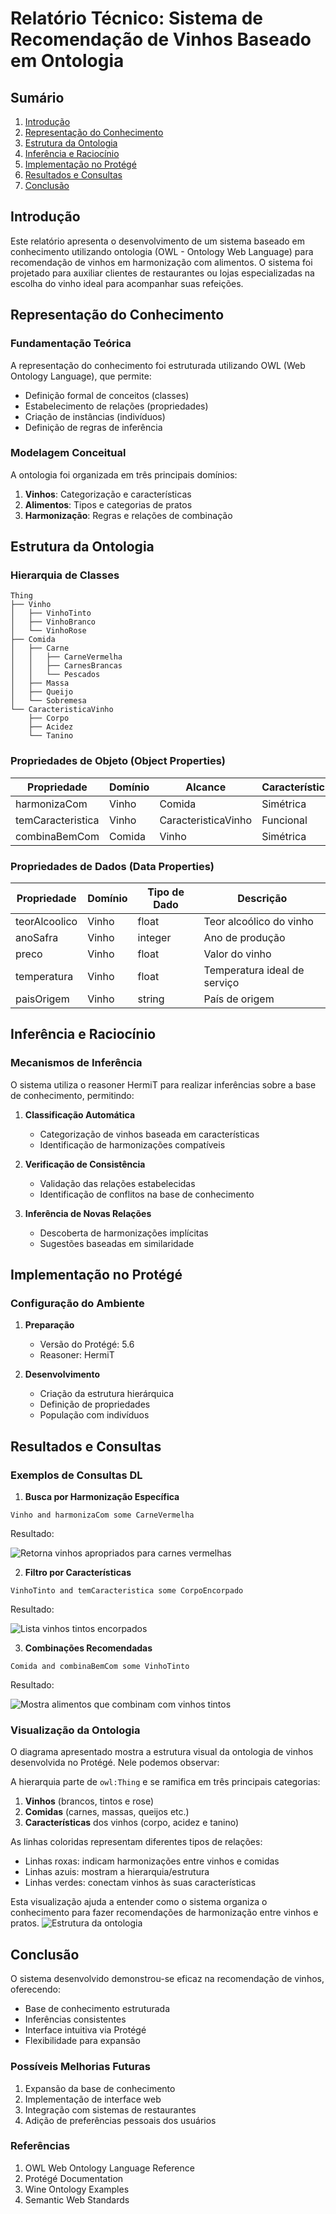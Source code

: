 # Relatório Técnico: Sistema de Recomendação de Vinhos Baseado em Ontologia

## Sumário
1. [Introdução](#introdução)
2. [Representação do Conhecimento](#representação-do-conhecimento)
3. [Estrutura da Ontologia](#estrutura-da-ontologia)
4. [Inferência e Raciocínio](#inferência-e-raciocínio)
5. [Implementação no Protégé](#implementação-no-protégé)
6. [Resultados e Consultas](#resultados-e-consultas)
7. [Conclusão](#conclusão)

## Introdução

Este relatório apresenta o desenvolvimento de um sistema baseado em conhecimento utilizando ontologia (OWL - Ontology Web Language) para recomendação de vinhos em harmonização com alimentos. O sistema foi projetado para auxiliar clientes de restaurantes ou lojas especializadas na escolha do vinho ideal para acompanhar suas refeições.

## Representação do Conhecimento

### Fundamentação Teórica

A representação do conhecimento foi estruturada utilizando OWL (Web Ontology Language), que permite:
- Definição formal de conceitos (classes)
- Estabelecimento de relações (propriedades)
- Criação de instâncias (indivíduos)
- Definição de regras de inferência

### Modelagem Conceitual

A ontologia foi organizada em três principais domínios:
1. **Vinhos**: Categorização e características
2. **Alimentos**: Tipos e categorias de pratos
3. **Harmonização**: Regras e relações de combinação

## Estrutura da Ontologia

### Hierarquia de Classes
```
Thing
├── Vinho
│   ├── VinhoTinto
│   ├── VinhoBranco
│   └── VinhoRose
├── Comida
│   ├── Carne
│   │   ├── CarneVermelha
│   │   ├── CarnesBrancas
│   │   └── Pescados
│   ├── Massa
│   ├── Queijo
│   └── Sobremesa
└── CaracteristicaVinho
    ├── Corpo
    ├── Acidez
    └── Tanino
```

### Propriedades de Objeto (Object Properties)

| Propriedade | Domínio | Alcance | Características |
|-------------|---------|---------|-----------------|
| harmonizaCom | Vinho | Comida | Simétrica |
| temCaracteristica | Vinho | CaracteristicaVinho | Funcional |
| combinaBemCom | Comida | Vinho | Simétrica |

### Propriedades de Dados (Data Properties)

| Propriedade | Domínio | Tipo de Dado | Descrição |
|-------------|---------|--------------|-----------|
| teorAlcoolico | Vinho | float | Teor alcoólico do vinho |
| anoSafra | Vinho | integer | Ano de produção |
| preco | Vinho | float | Valor do vinho |
| temperatura | Vinho | float | Temperatura ideal de serviço |
| paisOrigem | Vinho | string | País de origem |

## Inferência e Raciocínio

### Mecanismos de Inferência

O sistema utiliza o reasoner HermiT para realizar inferências sobre a base de conhecimento, permitindo:

1. **Classificação Automática**
   - Categorização de vinhos baseada em características
   - Identificação de harmonizações compatíveis

2. **Verificação de Consistência**
   - Validação das relações estabelecidas
   - Identificação de conflitos na base de conhecimento

3. **Inferência de Novas Relações**
   - Descoberta de harmonizações implícitas
   - Sugestões baseadas em similaridade

## Implementação no Protégé

### Configuração do Ambiente

1. **Preparação**
   - Versão do Protégé: 5.6
   - Reasoner: HermiT 

2. **Desenvolvimento**
   - Criação da estrutura hierárquica
   - Definição de propriedades
   - População com indivíduos

## Resultados e Consultas

### Exemplos de Consultas DL

1. **Busca por Harmonização Específica**
```sparql
Vinho and harmonizaCom some CarneVermelha
```
Resultado: 

![Retorna vinhos apropriados para carnes vermelhas](./data/query2.png)

2. **Filtro por Características**
```sparql
VinhoTinto and temCaracteristica some CorpoEncorpado
```
Resultado: 

![Lista vinhos tintos encorpados](./data/query3.png)

3. **Combinações Recomendadas**
```sparql
Comida and combinaBemCom some VinhoTinto
```
Resultado:

![Mostra alimentos que combinam com vinhos tintos](./data/query-1.png)

### Visualização da Ontologia

O diagrama apresentado mostra a estrutura visual da ontologia de vinhos desenvolvida no Protégé. Nele podemos observar:

A hierarquia parte de `owl:Thing` e se ramifica em três principais categorias:
1. **Vinhos** (brancos, tintos e rose)
2. **Comidas** (carnes, massas, queijos etc.)
3. **Características** dos vinhos (corpo, acidez e tanino)

As linhas coloridas representam diferentes tipos de relações:
- Linhas roxas: indicam harmonizações entre vinhos e comidas
- Linhas azuis: mostram a hierarquia/estrutura
- Linhas verdes: conectam vinhos às suas características

Esta visualização ajuda a entender como o sistema organiza o conhecimento para fazer recomendações de harmonização entre vinhos e pratos.
![Estrutura da ontologia](./data/ontoGraf.png)

## Conclusão

O sistema desenvolvido demonstrou-se eficaz na recomendação de vinhos, oferecendo:
- Base de conhecimento estruturada
- Inferências consistentes
- Interface intuitiva via Protégé
- Flexibilidade para expansão

### Possíveis Melhorias Futuras

1. Expansão da base de conhecimento
2. Implementação de interface web
3. Integração com sistemas de restaurantes
4. Adição de preferências pessoais dos usuários

### Referências

1. OWL Web Ontology Language Reference
2. Protégé Documentation
3. Wine Ontology Examples
4. Semantic Web Standards